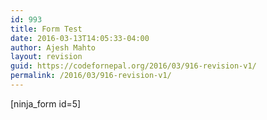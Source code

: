 ```yaml
---
id: 993
title: Form Test
date: 2016-03-13T14:05:33-04:00
author: Ajesh Mahto
layout: revision
guid: https://codefornepal.org/2016/03/916-revision-v1/
permalink: /2016/03/916-revision-v1/
---
```

[ninja_form id=5]